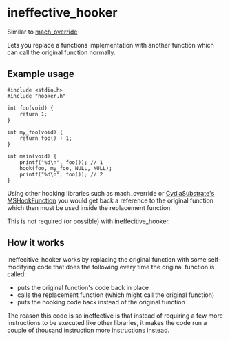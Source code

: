 ineffective_hooker
==================

Similar to [mach_override](https://github.com/rentzsch/mach_override)

Lets you replace a functions implementation with another function which can call the original function normally.

Example usage
-------------

```
#include <stdio.h>
#include "hooker.h"

int foo(void) {
	return 1;
}

int my_foo(void) {
	return foo() + 1;
}

int main(void) {
	printf("%d\n", foo()); // 1
	hook(foo, my_foo, NULL, NULL);
	printf("%d\n", foo()); // 2
}
```

Using other hooking libraries such as mach_override or [CydiaSubstrate's MSHookFunction](http://www.cydiasubstrate.com/) you would get back a reference to the original function which then must be used inside the replacement function.

This is not required (or possible) with ineffecitive_hooker.

How it works
------------

ineffecitive_hooker works by replacing the original function with some self-modifying code that does the following every time the original function is called:

- puts the original function's code back in place
- calls the replacement function (which might call the original function)
- puts the hooking code back instead of the original function

The reason this code is so ineffective is that instead of requiring a few more instructions to be executed like other libraries, it makes the code run a couple of thousand instruction more instructions instead.

